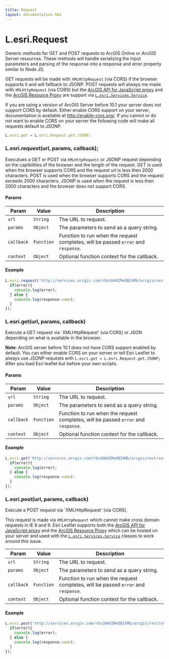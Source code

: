 ```yaml
---
title: Request
layout: documentation.hbs
---
```


# L.esri.Request

Generic methods for GET and POST requests to ArcGIS Online or ArcGIS Server resources. These methods will handle serializing the input parameters and parsing of the response into a response and error property similar to Node JS.

GET requests will be made with `XMLHttpRequest` (via CORS) if the browser supports it and will fallback to JSONP. POST requests will always me made with `XMLHttpRequest` (via CORS) but the [ArcGIS API for JavaScript proxy](https://developers.arcgis.com/javascript/jshelp/ags_proxy.html) and the [ArcGIS Resource Proxy](https://github.com/Esri/resource-proxy) are support via [`L.esri.Services.Service`]({{assets}}api-reference/services/service.html).

If you are using a version of ArcGIS Server before 10.1 your server does not support CORS by default. Either enable CORS support on your server, documentation is available at http://enable-cors.org/. If you cannot or do not want to enable CORS on your server the following code will make all requests default to JSONP.

```js
L.esri.get = L.esri.Request.get.JSONP;
```

### L.esri.request(url, params, callback);

Executues a GET or POST via `XMLHttpRequest` or JSONP request depending on the capibilities of the browser and the length of the request. GET is used when the browser supports CORS and the request url is less then 2000 characters. POST is used when the browser supports CORS and the request exceeds 2000 characters. JSONP is used when the request is less then 2000 characters and the browser does not support CORS.

#### Params

| Param | Value | Description |
| --- | --- | --- |
| `url` | `String`| The URL to request. |
| `params` | `Object` | The parameters to send as a query string. |
| `callback` | `Function` | Function to run when the request completes, will be passed `error` and `response`. |
| `context` | `Object` | Optional function context for the callback. |

#### Example

```js
L.esri.request('http://services.arcgis.com/rOo16HdIMeOBI4Mb/arcgis/rest/services/Heritage_Trees_Portland/FeatureServer/0', {}, function(error, response){
  if(error){
    console.log(error);
  } else {
    console.log(response.name);
  }
});
```

### L.esri.get(url, params, callback)

Execute a GET request via `XMLHttpRequest' (via CORS) or JSON depending on what is available in the browser.

**Note**: ArcGIS server before 10.1 does not have CORS support enabled by default. You can either enable CORS on your server or tell Esri Leaflet to always use JSONP requests with `L.esri.get = L.esri.Request.get.JSONP;` After you load Esri leaflet but before your own scripts.

#### Params

| Param | Value | Description |
| --- | --- | --- |
| `url` | `String`| The URL to request. |
| `params` | `Object` | The parameters to send as a query string. |
| `callback` | `Function` | Function to run when the request completes, will be passed `error` and `response`. |
| `context` | `Object` | Optional function context for the callback. |

#### Example

```js
L.esri.get('http://services.arcgis.com/rOo16HdIMeOBI4Mb/arcgis/rest/services/Heritage_Trees_Portland/FeatureServer/0', {}, function(error, response){
  if(error){
    console.log(error);
  } else {
    console.log(response.name);
  }
});
```

### L.esri.post(url, params, callback)

Execute a POST request via `XMLHttpRequest' (via CORS).

This request is made via `XMLHttpRequest` which cannot make cross domain requests in IE 8 and 9. Esri Leaflet supports both the [ArcGIS API for JavaScript proxy](https://developers.arcgis.com/javascript/jshelp/ags_proxy.html) and the [ArcGIS Resource Proxy](https://github.com/Esri/resource-proxy) which can be hosted on your server and used with the [`L.esri.Services.Service`]({{assets}}api-reference/services/service.html) classes to work around this issue.

| Param | Value | Description |
| --- | --- | --- |
| `url` | `String`| The URL to request. |
| `params` | `Object` | The parameters to send as a query string. |
| `callback` | `Function` | Function to run when the request completes, will be passed `error` and `response`. |
| `context` | `Object` | Optional function context for the callback. |

#### Example

```js
L.esri.post('http://services.arcgis.com/rOo16HdIMeOBI4Mb/arcgis/rest/services/Heritage_Trees_Portland/FeatureServer/0', {}, function(error, response){
  if(error){
    console.log(error);
  } else {
    console.log(response.name);
  }
});
```
